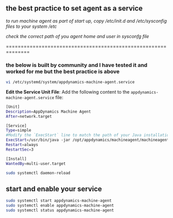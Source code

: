 ## the best practice to set agent as a service 

*to run machine agent as part of start up, copy /etc/init.d and /etc/sysconfig files to your system /etc*

 *check the correct path of you agent home and user in sysconfg file*



==============================================================

### the below is built by community and I have tested it and worked for me but the best practice is above

```bash
vi /etc/systemd/system/appdynamics-machine-agent.service
```

**Edit the Service Unit File**: Add the following content to the `appdynamics-machine-agent.service` file:

```bash
[Unit]
Description=AppDynamics Machine Agent 
After=network.target 

[Service]
Type=simple
#Modify the `ExecStart` line to match the path of your Java installation and the location of the Machine Agent JAR file.
ExecStart=/usr/bin/java -jar /opt/appdynamics/machineagent/machineagent.jar
Restart=always
RestartSec=3 

[Install]
WantedBy=multi-user.target
```

```bash
sudo systemctl daemon-reload
```

## start and enable your service 

```bash
sudo systemctl start appdynamics-machine-agent
sudo systemctl enable appdynamics-machine-agent
sudo systemctl status appdynamics-machine-agent
```
